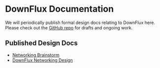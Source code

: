 # DownFlux Documentation
We will periodically publish formal design docs relating to DownFlux here. Please check out the [GitHub repo](https://github.com/downflux/docs) for drafts and ongoing work.

## Published Design Docs
* [Networking Brainstorm](brainstorm/networking)
* [DownFlux Networking Design](design/server)
